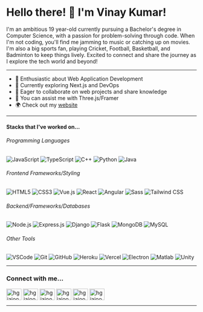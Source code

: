 # Hello there! 👋 I'm Vinay Kumar!

I'm an ambitious 19 year-old currently pursuing a Bachelor's degree in Computer Science, with a passion for problem-solving through code.
When I'm not coding, you'll find me jamming to music or catching up on movies. I'm also a big sports fan, playing Cricket, Football, Basketball, and Badminton to keep things lively.
Excited to connect and share the journey as I explore the tech world and beyond!

---

- 🔭 Enthusiastic about Web Application Development
- 🌱 Currently exploring Next.js and DevOps
- 👯 Eager to collaborate on web projects and share knowledge
- 🤝 You can assist me with Three.js/Framer 
- 🌍 Check out my [website](hgjajoo.me)

---

#### Stacks that I've worked on...

###### Programming Languages

![JavaScript](https://img.shields.io/badge/-JavaScript-black?style=flat-square&logo=javascript) ![TypeScript](https://img.shields.io/badge/-TypeScript-007ACC?style=flat-square&logo=typescript) ![C++](https://img.shields.io/badge/-C++-00599C?style=flat-square&logo=c%2B%2B) ![Python](https://img.shields.io/badge/-Python-black?style=flat-square&logo=python) ![Java](https://img.shields.io/badge/-Java-red?style=flat-square&logo=java)

###### Frontend Frameworks/Styling

![HTML5](https://img.shields.io/badge/-HTML5-E34F26?style=flat-square&logo=html5&logoColor=white) ![CSS3](https://img.shields.io/badge/-CSS3-1572B6?style=flat-square&logo=css3&logoColor=white) ![Vue.js](https://img.shields.io/badge/-Vue.js-4FC08D?style=flat-square&logo=vue.js&logoColor=white) ![React](https://img.shields.io/badge/-React-black?style=flat-square&logo=react) ![Angular](https://img.shields.io/badge/-Angular-DD0031?style=flat-square&logo=angular) ![Sass](https://img.shields.io/badge/-Sass-CC6699?style=flat-square&logo=sass&logoColor=white) ![Tailwind CSS](https://img.shields.io/badge/-Tailwind_CSS-38B2AC?style=flat-square&logo=tailwind-css&logoColor=white)

###### Backend/Frameworks/Databases

![Node.js](https://img.shields.io/badge/-Node.js-339933?style=flat-square&logo=node.js&logoColor=white) ![Express.js](https://img.shields.io/badge/-Express.js-000000?style=flat-square&logo=express&logoColor=white) ![Django](https://img.shields.io/badge/-Django-092E20?style=flat-square&logo=django&logoColor=white) ![Flask](https://img.shields.io/badge/-Flask-000000?style=flat-square&logo=flask) ![MongoDB](https://img.shields.io/badge/-MongoDB-47A248?style=flat-square&logo=mongodb&logoColor=white) ![MySQL](https://img.shields.io/badge/-MySQL-4479A1?style=flat-square&logo=mysql&logoColor=white)

###### Other Tools

![VSCode](https://img.shields.io/badge/-VS_Code-007ACC?style=flat-square&logo=visual-studio-code&logoColor=white) ![Git](https://img.shields.io/badge/-Git-F05032?style=flat-square&logo=git&logoColor=white) ![GitHub](https://img.shields.io/badge/-GitHub-181717?style=flat-square&logo=github) ![Heroku](https://img.shields.io/badge/-Heroku-430098?style=flat-square&logo=heroku) ![Vercel](https://img.shields.io/badge/-Vercel-black?style=flat-square&logo=vercel) ![Electron](https://img.shields.io/badge/-Electron-47848F?style=flat-square&logo=electron&logoColor=white) ![Matlab](https://img.shields.io/badge/-Matlab-0076A8?style=flat-square&logo=mathworks&logoColor=white) ![Unity](https://img.shields.io/badge/-Unity-000000?style=flat-square&logo=unity&logoColor=white)

---

<h3 align="left">Connect with me...</h3> <p align="left">
<a href="https://linkedin.com/in/hgjajoo" target="blank"><img align="center" src="https://raw.githubusercontent.com/rahuldkjain/github-profile-readme-generator/master/src/images/icons/Social/linked-in-alt.svg" alt="hgjajoo" height="30" width="40" /></a>
<a href="https://twitter.com/hgjajoo" target="blank"><img align="center" src="https://raw.githubusercontent.com/rahuldkjain/github-profile-readme-generator/master/src/images/icons/Social/twitter.svg" alt="hgjajoo" height="30" width="40" /></a>
<a href="https://www.leetcode.com/hgjajoo" target="blank"><img align="center" src="https://raw.githubusercontent.com/rahuldkjain/github-profile-readme-generator/master/src/images/icons/Social/leet-code.svg" alt="hgjajoo" height="30" width="40" /></a>
<a href="https://stackoverflow.com/users/hgjajoo" target="blank"><img align="center" src="https://raw.githubusercontent.com/rahuldkjain/github-profile-readme-generator/master/src/images/icons/Social/stack-overflow.svg" alt="hgjajoo" height="30" width="40" /></a>
<a href="https://www.youtube.com/c/hgjajoo" target="blank"><img align="center" src="https://raw.githubusercontent.com/rahuldkjain/github-profile-readme-generator/master/src/images/icons/Social/youtube.svg" alt="hgjajoo" height="30" width="40" /></a>
<a href="https://codepen.io/hgjajoo" target="blank"><img align="center" src="https://raw.githubusercontent.com/rahuldkjain/github-profile-readme-generator/master/src/images/icons/Social/codepen.svg" alt="hgjajoo" height="30" width="40" /></a> </p>

---
